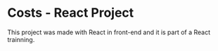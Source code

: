 # Costs - React Project

This project was made with React in front-end and it is part of a React trainning.
